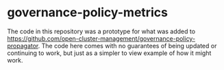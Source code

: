 # governance-policy-metrics

The code in this repository was a prototype for what was added to https://github.com/open-cluster-management/governance-policy-propagator. The code here comes with no guarantees of being updated or continuing to work, but just as a simpler to view example of how it might work.
